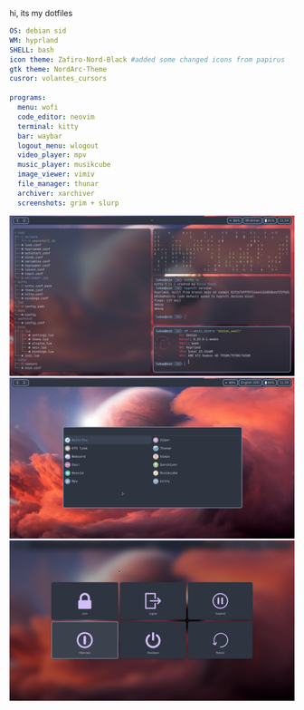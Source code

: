 hi, its my dotfiles<br>
```yaml
OS: debian sid
WM: hyprland
SHELL: bash
icon theme: Zafiro-Nord-Black #added some changed icons from papirus
gtk theme: NordArc-Theme
cusror: volantes_cursors

programs:
  menu: wofi
  code_editor: neovim
  terminal: kitty
  bar: waybar
  logout_menu: wlogout
  video_player: mpv
  music_player: musikcube
  image_viewer: vimiv
  file_manager: thunar
  archiver: xarchiver
  screenshots: grim + slurp
```
![screenshot](screenshot.png)
![screenshot2](screenshot2.png)
![screenshot3](screenshot3.png)
